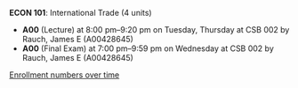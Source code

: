 **ECON 101**: International Trade (4 units)

- **A00** (Lecture) at 8:00 pm–9:20 pm on Tuesday, Thursday at CSB 002 by Rauch, James E (A00428645)
- **A00** (Final Exam) at 7:00 pm–9:59 pm on Wednesday at CSB 002 by Rauch, James E (A00428645)

[Enrollment numbers over time](./ECON101.tsv)
